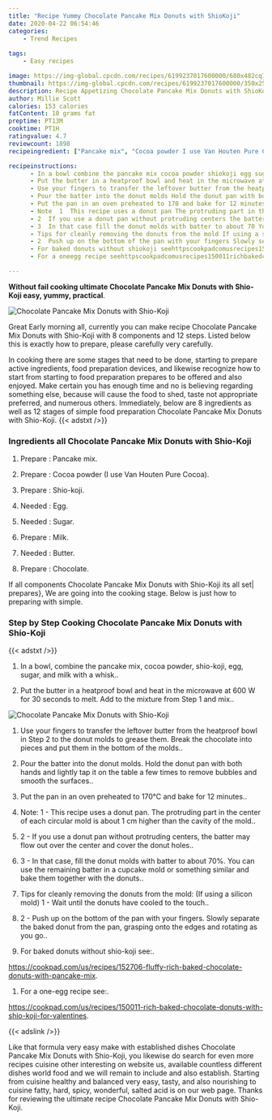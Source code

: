 ```yaml
---
title: "Recipe Yummy Chocolate Pancake Mix Donuts with ShioKoji"
date: 2020-04-22 06:54:46
categories:
    - Trend Recipes
    
tags:
    - Easy recipes

image: https://img-global.cpcdn.com/recipes/6199237017600000/680x482cq70/chocolate-pancake-mix-donuts-with-shio-koji-recipe-main-photo.jpg
thumbnail: https://img-global.cpcdn.com/recipes/6199237017600000/350x250cq70/chocolate-pancake-mix-donuts-with-shio-koji-recipe-main-photo.jpg
description: Recipe Appetizing Chocolate Pancake Mix Donuts with ShioKoji with 8 ingredients and 12 stages of easy cooking.
author: Millie Scott
calories: 153 calories
fatContent: 10 grams fat
preptime: PT13M
cooktime: PT1H
ratingvalue: 4.7
reviewcount: 1898
recipeingredient: ["Pancake mix", "Cocoa powder I use Van Houten Pure Cocoa", "Shiokoji", "Egg", "Sugar", "Milk", "Butter", "Chocolate"]

recipeinstructions: 
      - In a bowl combine the pancake mix cocoa powder shiokoji egg sugar and milk with a whisk 
      - Put the butter in a heatproof bowl and heat in the microwave at 600 W for 30 seconds to melt Add to the mixture from Step 1 and mix 
      - Use your fingers to transfer the leftover butter from the heatproof bowl in Step 2 to the donut molds to grease them Break the chocolate into pieces and put them in the bottom of the molds 
      - Pour the batter into the donut molds Hold the donut pan with both hands and lightly tap it on the table a few times to remove bubbles and smooth the surfaces 
      - Put the pan in an oven preheated to 170 and bake for 12 minutes 
      - Note  1  This recipe uses a donut pan The protruding part in the center of each circular mold is about 1 cm higher than the cavity of the mold 
      - 2  If you use a donut pan without protruding centers the batter may flow out over the center and cover the donut holes 
      - 3  In that case fill the donut molds with batter to about 70 You can use the remaining batter in a cupcake mold or something similar and bake them together with the donuts 
      - Tips for cleanly removing the donuts from the mold If using a silicon mold 1  Wait until the donuts have cooled to the touch 
      - 2  Push up on the bottom of the pan with your fingers Slowly separate the baked donut from the pan grasping onto the edges and rotating as you go 
      - For baked donuts without shiokoji seehttpscookpadcomusrecipes152706fluffyrichbakedchocolatedonutswithpancakemix 
      - For a oneegg recipe seehttpscookpadcomusrecipes150011richbakedchocolatedonutswithshiokojiforvalentines

---
```




**Without fail cooking ultimate Chocolate Pancake Mix Donuts with Shio-Koji easy, yummy, practical**. 


![Chocolate Pancake Mix Donuts with Shio-Koji](https://img-global.cpcdn.com/recipes/6199237017600000/680x482cq70/chocolate-pancake-mix-donuts-with-shio-koji-recipe-main-photo.jpg "Chocolate Pancake Mix Donuts with Shio-Koji")




Great Early morning all, currently you can make recipe Chocolate Pancake Mix Donuts with Shio-Koji with 8 components and 12 steps. Listed below this is exactly how to prepare, please carefully very carefully.

In cooking there are some stages that need to be done, starting to prepare active ingredients, food preparation devices, and likewise recognize how to start from starting to food preparation prepares to be offered and also enjoyed. Make certain you has enough time and no is believing regarding something else, because will cause the food to shed, taste not appropriate preferred, and numerous others. Immediately, below are 8 ingredients as well as 12 stages of simple food preparation Chocolate Pancake Mix Donuts with Shio-Koji.
{{< adstxt />}}

### Ingredients all Chocolate Pancake Mix Donuts with Shio-Koji


1. Prepare  : Pancake mix.

1. Prepare  : Cocoa powder (I use Van Houten Pure Cocoa).

1. Prepare  : Shio-koji.

1. Needed  : Egg.

1. Needed  : Sugar.

1. Prepare  : Milk.

1. Needed  : Butter.

1. Prepare  : Chocolate.



If all components Chocolate Pancake Mix Donuts with Shio-Koji its all set| prepares}, We are going into the cooking stage. Below is just how to preparing with simple.

### Step by Step Cooking Chocolate Pancake Mix Donuts with Shio-Koji

{{< adstxt />}}


1. In a bowl, combine the pancake mix, cocoa powder, shio-koji, egg, sugar, and milk with a whisk..



1. Put the butter in a heatproof bowl and heat in the microwave at 600 W for 30 seconds to melt. Add to the mixture from Step 1 and mix..



![Chocolate Pancake Mix Donuts with Shio-Koji](https://img-global.cpcdn.com/steps/5083365913919488/160x128cq70/chocolate-pancake-mix-donuts-with-shio-koji-recipe-step-2-photo.jpg" "Chocolate Pancake Mix Donuts with Shio-Koji")



1. Use your fingers to transfer the leftover butter from the heatproof bowl in Step 2 to the donut molds to grease them. Break the chocolate into pieces and put them in the bottom of the molds..



1. Pour the batter into the donut molds. Hold the donut pan with both hands and lightly tap it on the table a few times to remove bubbles and smooth the surfaces..



1. Put the pan in an oven preheated to 170℃ and bake for 12 minutes..



1. Note:  1 - This recipe uses a donut pan. The protruding part in the center of each circular mold is about 1 cm higher than the cavity of the mold..



1. 2 - If you use a donut pan without protruding centers, the batter may flow out over the center and cover the donut holes..



1. 3 - In that case, fill the donut molds with batter to about 70%. You can use the remaining batter in a cupcake mold or something similar and bake them together with the donuts..



1. Tips for cleanly removing the donuts from the mold: (If using a silicon mold) 1 - Wait until the donuts have cooled to the touch..



1. 2 - Push up on the bottom of the pan with your fingers. Slowly separate the baked donut from the pan, grasping onto the edges and rotating as you go..



1. For baked donuts without shio-koji see:.

https://cookpad.com/us/recipes/152706-fluffy-rich-baked-chocolate-donuts-with-pancake-mix.



1. For a one-egg recipe see:.

https://cookpad.com/us/recipes/150011-rich-baked-chocolate-donuts-with-shio-koji-for-valentines.





{{< adslink />}}

Like that formula very easy make with established dishes Chocolate Pancake Mix Donuts with Shio-Koji, you likewise do search for even more recipes cuisine other interesting on website us, available countless different dishes world food and we will remain to include and also establish. Starting from cuisine healthy and balanced very easy, tasty, and also nourishing to cuisine fatty, hard, spicy, wonderful, salted acid is on our web page. Thanks for reviewing the ultimate recipe Chocolate Pancake Mix Donuts with Shio-Koji.
